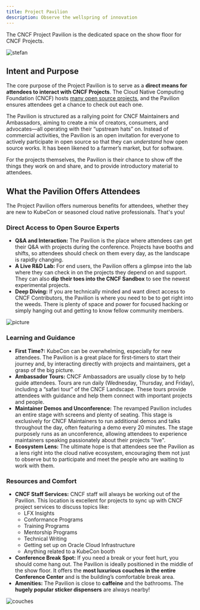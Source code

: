 ```yaml
---
title: Project Pavilion
description: Observe the wellspring of innovation
---
```


The CNCF Project Pavilion is the dedicated space on the show floor for CNCF Projects.

![stefan](https://github.com/user-attachments/assets/f53f48d0-cdaf-4478-bf41-a87866931524)

## Intent and Purpose

The core purpose of the Project Pavilion is to serve as a **direct means for attendees to interact with CNCF Projects**. The Cloud Native Computing Foundation (CNCF) hosts [many open source projects](https://landscape.cncf.io), and the Pavilion ensures attendees get a chance to check out each one.

The Pavilion is structured as a rallying point for CNCF Maintainers and Ambassadors, aiming to create a mix of creators, consumers, and advocates—all operating with their “upstream hats” on. Instead of commercial activities, the Pavilion is an open invitation for everyone to actively participate in open source so that they can *understand* how open source works. It has been likened to a farmer’s market, but for software.

For the projects themselves, the Pavilion is their chance to show off the things they work on and share, and to provide introductory material to attendees.

## What the Pavilion Offers Attendees 

The Project Pavilion offers numerous benefits for attendees, whether they are new to KubeCon or seasoned cloud native professionals. That's you!

### Direct Access to Open Source Experts

*   **Q&A and Interaction:** The Pavilion is the place where attendees can get their Q&A with projects during the conference. Projects have booths and shifts, so attendees should check on them every day, as the landscape is rapidly changing. 
*   **A Live R&D Lab:** For end users, the Pavilion offers a glimpse into the lab where they can check in on the projects they depend on and support. They can also **dip their toes into the CNCF Sandbox** to see the newest experimental projects.
*   **Deep Diving:** If you are technically minded and want direct access to CNCF Contributors, the Pavilion is where you need to be to get right into the weeds. There is plenty of space and power for focused hacking or simply hanging out and getting to know fellow community members.

![picture](https://github.com/user-attachments/assets/5479cc05-4e78-4562-a840-07278e8a1aaf)


### Learning and Guidance

*   **First Time?:** KubeCon can be overwhelming, especially for new attendees. The Pavilion is a great place for first-timers to start their journey and, by interacting directly with projects and maintainers, get a grasp of the big picture.
*   **Ambassador Tours:** CNCF Ambassadors are usually close by to help guide attendees. Tours are run daily (Wednesday, Thursday, and Friday), including a “safari tour” of the CNCF Landscape. These tours provide attendees with guidance and help them connect with important projects and people.
*   **Maintainer Demos and Unconference:** The revamped Pavilion includes an entire stage with screens and plenty of seating. This stage is exclusively for CNCF Maintainers to run additional demos and talks throughout the day, often featuring a demo every 20 minutes. The stage purposely runs as an unconference, allowing attendees to experience maintainers speaking passionately about their projects "live".
*   **Ecosystem Lens:** The ultimate hope is that attendees see the Pavilion as a lens right into the cloud native ecosystem, encouraging them not just to observe but to participate and meet the people who are waiting to work with them.

### Resources and Comfort

*   **CNCF Staff Services:** CNCF staff will always be working out of the Pavilion. This location is excellent for projects to sync up with CNCF project services to discuss topics like:
    *   LFX Insights
    *   Conformance Programs
    *   Training Programs
    *   Mentorship Programs
    *   Technical Writing
    *   Getting set up on Oracle Cloud Infrastructure
    *   Anything related to a KubeCon booth
*   **Conference Break Spot:** If you need a break or your feet hurt, you should come hang out. The Pavilion is ideally positioned in the middle of the show floor. It offers the **most luxurious couches in the entire Conference Center** and is the building’s comfortable break area.
*   **Amenities:** The Pavilion is close to **caffeine** and the bathrooms. The **hugely popular sticker dispensers** are always nearby!

![couches](https://github.com/user-attachments/assets/29b595f2-81f9-4748-bfa0-0e7fc1688368)


  
